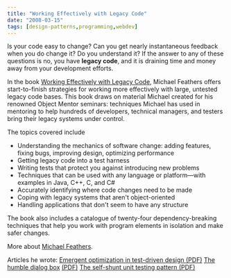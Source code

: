```yaml
---
title: "Working Effectively with Legacy Code"
date: "2008-03-15"
tags: [design-patterns,programming,webdev]
---
```


Is your code easy to change? Can you get nearly instantaneous feedback when you do change it? Do you understand it? If the answer to any of these questions is no, you have **legacy code**, and it is draining time and money away from your development efforts.

In the book [Working Effectively with Legacy Code](http://www.amazon.com/Working-Effectively-Legacy-Robert-Martin/dp/0131177052), Michael Feathers offers start-to-finish strategies for working more effectively with large, untested legacy code bases. This book draws on material Michael created for his renowned Object Mentor seminars: techniques Michael has used in mentoring to help hundreds of developers, technical managers, and testers bring their legacy systems under control.

The topics covered include

- Understanding the mechanics of software change: adding features, fixing bugs, improving design, optimizing performance
- Getting legacy code into a test harness
- Writing tests that protect you against introducing new problems
- Techniques that can be used with any language or platform—with examples in Java, C++, C, and C#
- Accurately identifying where code changes need to be made
- Coping with legacy systems that aren't object-oriented
- Handling applications that don't seem to have any structure

The book also includes a catalogue of twenty-four dependency-breaking techniques that help you work with program elements in isolation and make safer changes.

More about [Michael Feathers](http://michaelfeathers.typepad.com/).

Articles he wrote: [Emergent optimization in test-driven design (PDF)](http://www.objectmentor.com/resources/articles/MichaelFeathers--EmergentOptimizationInTestDrivenDesign.pdf) [The humble dialog box](http://www.objectmentor.com/resources/articles/TheHumbleDialogBox.pdf) [(PDF)](http://www.objectmentor.com/resources/articles/TheHumbleDialogBox.pdf) [The self-shunt unit testing pattern (PDF)](http://www.objectmentor.com/resources/articles/SelfShunPtrn.pdf)
